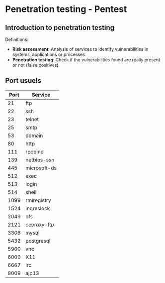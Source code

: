 # Penetration testing - Pentest

## Introduction to penetration testing

Definitions:

- **Risk assessment**: Analysis of services to identify vulnerabilities in systems, applications or processes.
- **Penetration testing**: Check if the vulnerabilities found are really present or not (false positives).

## Port usuels

| Port | Service |
|---|---|
| 21 |  ftp
| 22 |  ssh
| 23 |   telnet
| 25 |   smtp
| 53 |  domain
| 80 |  http
| 111 |  rpcbind
| 139 |  netbios-ssn
| 445 |  microsoft-ds
| 512 |  exec
| 513 |  login
| 514 | shell
| 1099 | rmiregistry
| 1524 | ingreslock
| 2049 | nfs
| 2121 | ccproxy-ftp
| 3306 | mysql
| 5432 |  postgresql
| 5900 |  vnc
| 6000 |  X11
| 6667 |  irc
| 8009 |  ajp13